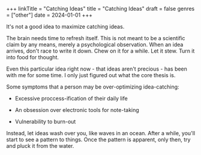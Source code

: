 +++
linkTitle = "Catching Ideas"
title = "Catching Ideas"
draft = false
genres = ["other"]
date = 2024-01-01
+++

It's not a good idea to maximize catching ideas.

The brain needs time to refresh itself. This is not meant to be a scientific claim by any means, merely a psychological observation. When an idea arrives, don't race to write it down. Chew on it for a while. Let it stew. Turn it into food for thought.

Even this particular idea right now - that ideas aren't precious - has been with me for some time. I only just figured out what the core thesis is.

Some symptoms that a person may be over-optimizing idea-catching:

- Excessive proccess-ification of their daily life

- An obsession over electronic tools for note-taking

- Vulnerability to burn-out

Instead, let ideas wash over you, like waves in an ocean. After a while, you'll start to see a pattern to things. Once the pattern is apparent, only then, try and pluck it from the water.
